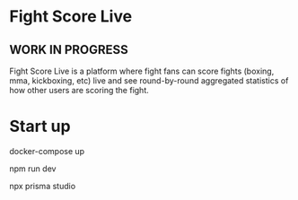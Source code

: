 # Fight Score Live
## WORK IN PROGRESS
Fight Score Live is a platform where fight fans can score fights (boxing, mma, kickboxing, etc) live and see round-by-round aggregated statistics of how other users are scoring the fight.

# Start up
docker-compose up

npm run dev

npx prisma studio
